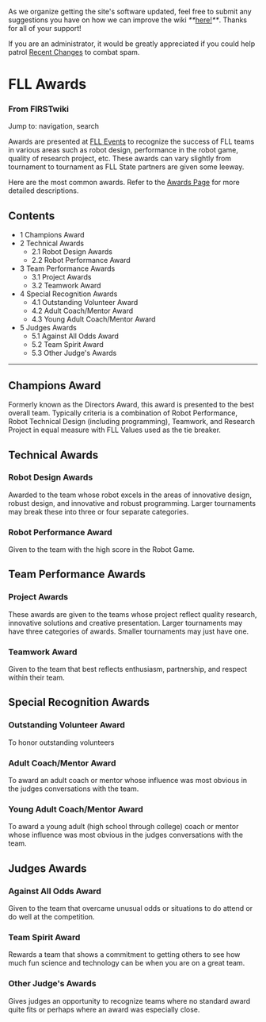As we organize getting the site's software updated, feel free to submit any
suggestions you have on how we can improve the wiki
_**_[here!](/index.php/User:Hallry/Suggestions "User:Hallry/Suggestions"
)_**_. Thanks for all of your support!

If you are an administrator, it would be greatly appreciated if you could help
patrol [Recent Changes](/index.php/Special:Recentchanges
"Special:Recentchanges" ) to combat spam.

# FLL Awards

### From FIRSTwiki

Jump to: navigation, search

Awards are presented at [FLL Events](/index.php/Category:FLL_Events
"Category:FLL Events" ) to recognize the success of FLL teams in various areas
such as robot design, performance in the robot game, quality of research
project, etc. These awards can vary slightly from tournament to tournament as
FLL State partners are given some leeway.

Here are the most common awards. Refer to the [Awards
Page](http://usfirst.org/roboticsprograms/fll/content.aspx?id=770
"http://usfirst.org/roboticsprograms/fll/content.aspx?id=770" ) for more
detailed descriptions.

## Contents

  * 1 Champions Award
  * 2 Technical Awards
    * 2.1 Robot Design Awards
    * 2.2 Robot Performance Award
  * 3 Team Performance Awards
    * 3.1 Project Awards
    * 3.2 Teamwork Award
  * 4 Special Recognition Awards
    * 4.1 Outstanding Volunteer Award
    * 4.2 Adult Coach/Mentor Award
    * 4.3 Young Adult Coach/Mentor Award
  * 5 Judges Awards
    * 5.1 Against All Odds Award
    * 5.2 Team Spirit Award
    * 5.3 Other Judge's Awards  
---  
  

## Champions Award

Formerly known as the Directors Award, this award is presented to the best
overall team. Typically criteria is a combination of Robot Performance, Robot
Technical Design (including programming), Teamwork, and Research Project in
equal measure with FLL Values used as the tie breaker.


## Technical Awards


### Robot Design Awards

Awarded to the team whose robot excels in the areas of innovative design,
robust design, and innovative and robust programming. Larger tournaments may
break these into three or four separate categories.


### Robot Performance Award

Given to the team with the high score in the Robot Game.


## Team Performance Awards


### Project Awards

These awards are given to the teams whose project reflect quality research,
innovative solutions and creative presentation. Larger tournaments may have
three categories of awards. Smaller tournaments may just have one.


### Teamwork Award

Given to the team that best reflects enthusiasm, partnership, and respect
within their team.


## Special Recognition Awards


### Outstanding Volunteer Award

To honor outstanding volunteers


### Adult Coach/Mentor Award

To award an adult coach or mentor whose influence was most obvious in the
judges conversations with the team.


### Young Adult Coach/Mentor Award

To award a young adult (high school through college) coach or mentor whose
influence was most obvious in the judges conversations with the team.


## Judges Awards


### Against All Odds Award

Given to the team that overcame unusual odds or situations to do attend or do
well at the competition.


### Team Spirit Award

Rewards a team that shows a commitment to getting others to see how much fun
science and technology can be when you are on a great team.


### Other Judge's Awards

Gives judges an opportunity to recognize teams where no standard award quite
fits or perhaps where an award was especially close.

